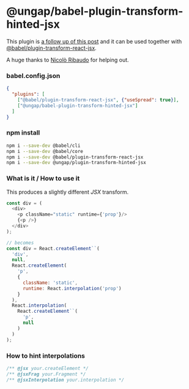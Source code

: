 # @ungap/babel-plugin-transform-hinted-jsx

This plugin is [a follow up of this post](https://webreflection.medium.com/jsx-is-inefficient-by-default-but-d1122c992399) and it can be used together with [@babel/plugin-transform-react-jsx](https://www.npmjs.com/package/@babel/plugin-transform-react-jsx).

A huge thanks to [Nicolò Ribaudo](https://twitter.com/NicoloRibaudo) for helping out.

### babel.config.json

```json
{
  "plugins": [
    ["@babel/plugin-transform-react-jsx", {"useSpread": true}],
    ["@ungap/babel-plugin-transform-hinted-jsx"]
  ]
}
```

### npm install

```sh
npm i --save-dev @babel/cli
npm i --save-dev @babel/core
npm i --save-dev @babel/plugin-transform-react-jsx
npm i --save-dev @ungap/plugin-transform-hinted-jsx
```

### What is it / How to use it

This produces a slightly different *JSX* transform.

```js
const div = (
  <div>
    <p className="static" runtime={'prop'}/>
    {<p />}
  </div>
);

// becomes
const div = React.createElement``(
  'div',
  null,
  React.createElement(
    'p',
    {
      className: 'static',
      runtime: React.interpolation('prop')
    }
  ),
  React.interpolation(
    React.createElement``(
      'p',
      null
    )
  )
);
```

### How to hint interpolations

```js
/** @jsx your.createElement */
/** @jsxFrag your.Fragment */
/** @jsxInterpolation your.interpolation */
```
